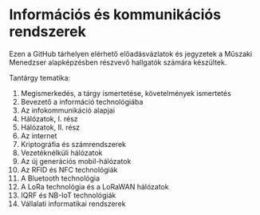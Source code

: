 # Információs és kommunikációs rendszerek

Ezen a GitHub tárhelyen elérhető előadásvázlatok és jegyzetek a Műszaki Menedzser alapképzésben részvevő hallgatók számára készültek.

Tantárgy tematika:

1. Megismerkedés, a tárgy ismertetése, követelmények ismertetés
2. Bevezető a információ technológiába
3. Az infokommunikáció alapjai
4. Hálózatok, I. rész
5. Hálózatok, II. rész
6. Az internet
7. Kriptográfia és számrendszerek
8. Vezetéknélküli hálózatok
9. Az új generációs mobil-hálózatok
10. Az RFID és NFC technológiák
11. A Bluetooth technológia
12. A LoRa technológia és a LoRaWAN hálózatok
13. IQRF és NB-IoT technológiák
14. Vállalati informatikai rendszerek
